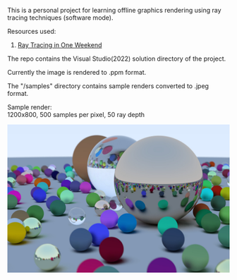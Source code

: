 This is a personal project for learning offline graphics rendering using ray tracing techniques (software mode).

Resources used:
1. <a href="https://raytracing.github.io/">Ray Tracing in One Weekend</a>

The repo contains the Visual Studio(2022) solution directory of the project.

Currently the image is rendered to .ppm format.

The "/samples" directory contains sample renders converted to .jpeg format.

Sample render:<br />
1200x800, 500 samples per pixel, 50 ray depth<br />

<img src="samples/spheres.jpeg" width="600">